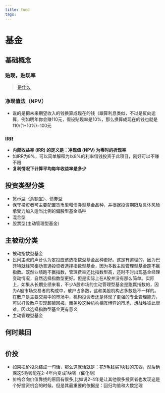 ```yaml
---
title: fund
tags:
---
```


# 基金

## 基础概念
### 贴现，贴现率
> [是什么](https://www.zhihu.com/question/21240494)

### 净现值法（NPV）
* 说的是把未来期望收入的钱换算成现在的钱（跟算利息类似，不过是反向运算，例如明年你会赚110元，假设贴现率是10%，那么换算成现在的钱也就是110/(1+10%)=100元

### IRR
* **内部收益率 (IRR) 的定义是：净现值 (NPV) 为零时的折现率**
* 如IRR为8%，可以简单解释为以8%的利率借钱投资于此项目，刚好可以不赚不赔
* **复利情况下计算平均每年收益率是多少**

## 投资类型分类
> 
* 货币型（余额宝）、债券型
 * 保守投资者可主要配置货币型和债券型基金品种，并根据投资期限及具体风险承受力加入适当比例的偏股型基金品种
* 混合型
* 股票型(主动管理型基金)

## 主被动分类
* 被动指数型基金
 * 民间主流的声音认为定投应该选指数型基金品种更好。这是有道理的，因为巴菲特就经常奉劝普通投资者选择指数型基金，因为多数主动管理型基金跑不赢指数。既然业绩跑不赢指数，管理费率还比指数型高，还时不时出现基金经理变动情况，自然选择指数型更好。但是实际上在A股并没有那么简单。实际上，如果从长期业绩来看，不少A股市场的主动管理型基金是跑赢指数的，因为A股市场交易者的构成中，散户占多数，这和美股机构占多数是不一样的。在散户是主要交易中的市场中，机构投资者还是体现了更强的专业管理能力，可以打败散户实现超额回报。而美股这种机构相互博弈的市场，想战胜彼此很难，因此选择指数型基金更有意义
* 主动管理型基金

<!-- more -->

## 何时赎回

# 

## 价投
* 如果把价投总结成一句话，那么这就话就是：花5毛钱买1块钱的东西，然后确保这5毛钱能在2-4年内变成1块钱（催化剂）
* 价格会向价值靠拢的原因有很多,比如说2-4年是让其他很多投资者也发现这是个好投资机会的时候，但是其最重要的依据是：回归均值和大数定理

